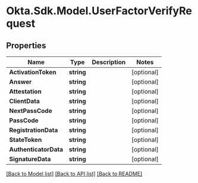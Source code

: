 # Okta.Sdk.Model.UserFactorVerifyRequest

## Properties

Name | Type | Description | Notes
------------ | ------------- | ------------- | -------------
**ActivationToken** | **string** |  | [optional] 
**Answer** | **string** |  | [optional] 
**Attestation** | **string** |  | [optional] 
**ClientData** | **string** |  | [optional] 
**NextPassCode** | **string** |  | [optional] 
**PassCode** | **string** |  | [optional] 
**RegistrationData** | **string** |  | [optional] 
**StateToken** | **string** |  | [optional] 
**AuthenticatorData** | **string** |  | [optional] 
**SignatureData** | **string** |  | [optional] 

[[Back to Model list]](../README.md#documentation-for-models) [[Back to API list]](../README.md#documentation-for-api-endpoints) [[Back to README]](../README.md)

